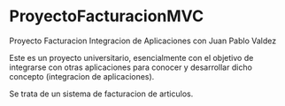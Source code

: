 # ProyectoFacturacionMVC
Proyecto Facturacion Integracion de Aplicaciones con Juan Pablo Valdez

Este es un proyecto universitario, esencialmente con el objetivo de integrarse con otras aplicaciones para conocer y desarrollar dicho concepto (integracion de aplicaciones).

Se trata de un sistema de facturacion de articulos.
